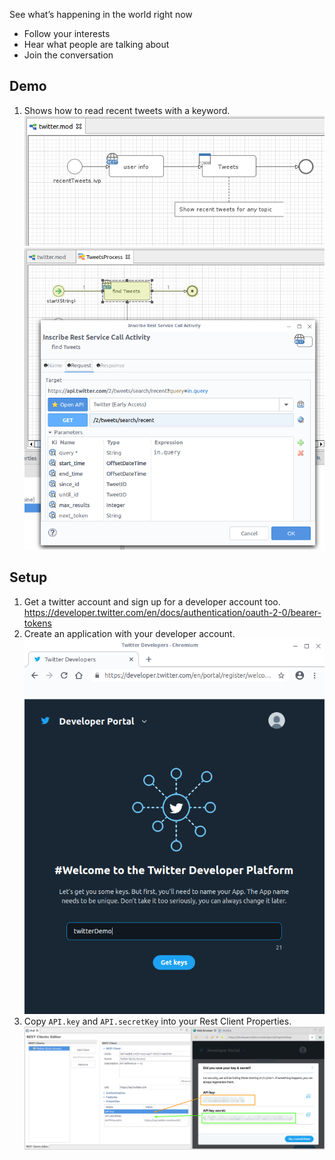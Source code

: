 See what’s happening in the world right now

- Follow your interests
- Hear what people are talking about
- Join the conversation

## Demo

1. Shows how to read recent tweets with a keyword.
![read-tweets](doc/img/demo_readTweets.png)
![recent-tweets](doc/img/demo_tweetQuery.png)


## Setup

1. Get a twitter account and sign up for a developer account too.
https://developer.twitter.com/en/docs/authentication/oauth-2-0/bearer-tokens
2. Create an application with your developer account.
![create-app](doc/img/twitterDev_createApp.png)
3. Copy `API.key` and `API.secretKey` into your Rest Client Properties.
![save-keys](doc/img/twitterDev_copyKeys.png)
